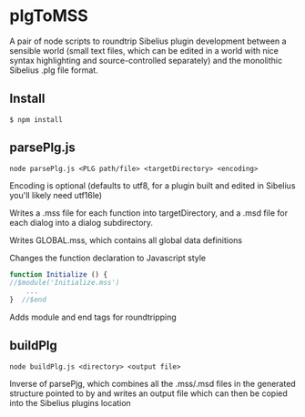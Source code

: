 # plgToMSS

A pair of node scripts to roundtrip Sibelius plugin development
between a sensible world (small text files, which can be edited
in a world with nice syntax highlighting and source-controlled
separately) and the monolithic Sibelius .plg file format.

## Install
```
$ npm install
```

## parsePlg.js
```
node parsePlg.js <PLG path/file> <targetDirectory> <encoding>
```

Encoding is optional (defaults to utf8, for a plugin built and edited in Sibelius you'll likely need utf16le)

Writes a .mss file for each function into targetDirectory, and a .msd file for each dialog into a dialog subdirectory.

Writes GLOBAL.mss, which contains all global data definitions

Changes the function declaration to Javascript style
```javascript
function Initialize () {
//$module('Initialize.mss')
    ...
}  //$end
```

Adds module and end tags for roundtripping

## buildPlg
```
node buildPlg.js <directory> <output file>
```

Inverse of parsePjg, which combines all the .mss/.msd files in the generated structure pointed to by
<directory> and writes an output file which can then be copied into the Sibelius plugins location



